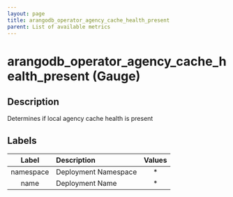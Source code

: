 ```yaml
---
layout: page
title: arangodb_operator_agency_cache_health_present
parent: List of available metrics
---
```


# arangodb_operator_agency_cache_health_present (Gauge)

## Description

Determines if local agency cache health is present

## Labels

| Label | Description | Values |
|:---:|:--- |:---:|
| namespace | Deployment Namespace | * |
| name | Deployment Name | * |
